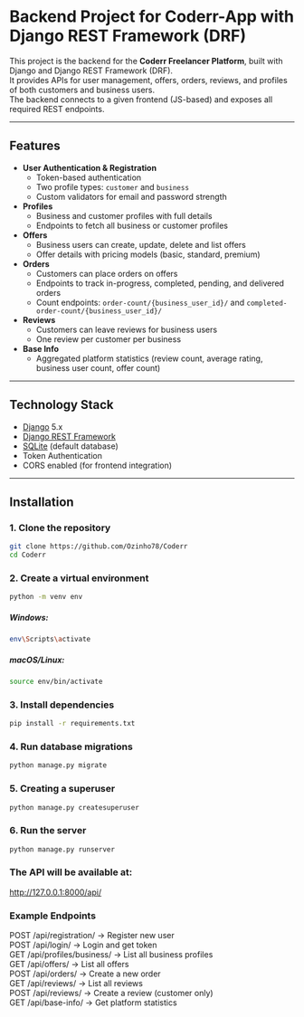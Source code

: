 # Backend Project for Coderr-App with Django REST Framework (DRF)

This project is the backend for the **Coderr Freelancer Platform**, built with Django and Django REST Framework (DRF).  
It provides APIs for user management, offers, orders, reviews, and profiles of both customers and business users.  
The backend connects to a given frontend (JS-based) and exposes all required REST endpoints.

-------------------------------------------------------------------------------------------------------------

## Features

- **User Authentication & Registration**
  - Token-based authentication
  - Two profile types: `customer` and `business`
  - Custom validators for email and password strength
- **Profiles**
  - Business and customer profiles with full details
  - Endpoints to fetch all business or customer profiles
- **Offers**
  - Business users can create, update, delete and list offers
  - Offer details with pricing models (basic, standard, premium)
- **Orders**
  - Customers can place orders on offers
  - Endpoints to track in-progress, completed, pending, and delivered orders
  - Count endpoints: `order-count/{business_user_id}/` and `completed-order-count/{business_user_id}/`
- **Reviews**
  - Customers can leave reviews for business users
  - One review per customer per business
- **Base Info**
  - Aggregated platform statistics (review count, average rating, business user count, offer count)

-------------------------------------------------------------------------------------------------------------

## Technology Stack

- [Django](https://www.djangoproject.com/) 5.x
- [Django REST Framework](https://www.django-rest-framework.org/)
- [SQLite](https://www.sqlite.org/) (default database)
- Token Authentication
- CORS enabled (for frontend integration)

-------------------------------------------------------------------------------------------------------------

## Installation

### 1. Clone the repository
```bash
git clone https://github.com/Ozinho78/Coderr
cd Coderr
```


### 2. Create a virtual environment
```bash
python -m venv env
```
##### Windows:
```bash
env\Scripts\activate
```
##### macOS/Linux:
```bash
source env/bin/activate
```


### 3. Install dependencies
```bash
pip install -r requirements.txt
```


### 4. Run database migrations
```bash
python manage.py migrate
```


### 5. Creating a superuser
```bash
python manage.py createsuperuser
```


### 6. Run the server
``` bash
python manage.py runserver
```

### The API will be available at:
http://127.0.0.1:8000/api/


### Example Endpoints
POST /api/registration/ → Register new user <br>
POST /api/login/ → Login and get token <br>
GET /api/profiles/business/ → List all business profiles <br>
GET /api/offers/ → List all offers <br>
POST /api/orders/ → Create a new order <br>
GET /api/reviews/ → List all reviews <br>
POST /api/reviews/ → Create a review (customer only) <br>
GET /api/base-info/ → Get platform statistics <br>
<br>
<br>
<br>